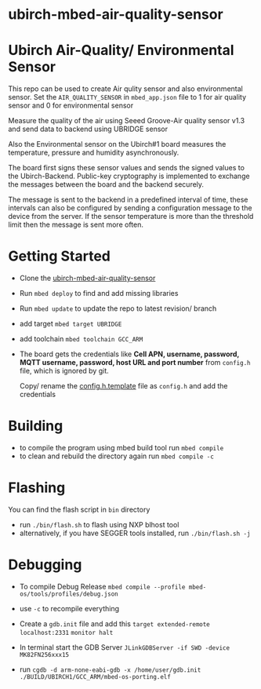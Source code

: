 # ubirch-mbed-air-quality-sensor

# Ubirch Air-Quality/ Environmental Sensor

This repo can be used to create Air qulity sensor and also environmental sensor. Set the `AIR_QUALITY_SENSOR` in `mbed_app.json` 
file to 1 for air quality sensor and 0 for environmental sensor

Measure the quality of the air using Seeed Groove-Air quality sensor v1.3 and send data to backend using UBRIDGE sensor

Also the Environmental sensor on the Ubirch#1 board measures the temperature, pressure and humidity asynchronously.

The board first signs these sensor values and sends the signed values to the Ubirch-Backend.
Public-key cryptography is implemented to exchange the messages between the board and the backend securely.

The message is sent to the backend in a predefined interval of time, these intervals can also be configured by sending a configuration message to the device from the server. 
If the sensor temperature is more than the threshold limit then the message is sent more often.

# Getting Started
- Clone the [ubirch-mbed-air-quality-sensor](https://github.com/ubirch/ubirch-mbed-air-quality-sensor)
- Run `mbed deploy` to find and add missing libraries
- Run `mbed update` to update the repo to latest revision/ branch 
- add target `mbed target UBRIDGE`
- add toolchain `mbed toolchain GCC_ARM`
- The board gets the credentials like **Cell APN, username, password, MQTT username, password, host URL and port number** from `config.h` file, which is ignored by git.
 
   Copy/ rename the [config.h.template](https://github.com/ubirch/mbed-os-env-sensor/blob/master/config.h.template) file as `config.h` and add the credentials 

# Building
- to compile the program using mbed build tool run `mbed compile`
- to clean and rebuild the directory again run `mbed compile -c`

# Flashing
You can find the flash script in `bin` directory
- run `./bin/flash.sh` to flash using NXP blhost tool
- alternatively, if you have SEGGER tools installed, run `./bin/flash.sh -j`

# Debugging
- To compile Debug Release
`mbed compile --profile mbed-os/tools/profiles/debug.json`
- use `-c` to recompile everything
- Create a `gdb.init` file and add this
`target extended-remote localhost:2331`
`monitor halt`

- In terminal start the GDB Server
`JLinkGDBServer -if SWD -device MK82FN256xxx15`
- run `cgdb -d arm-none-eabi-gdb -x /home/user/gdb.init ./BUILD/UBIRCH1/GCC_ARM/mbed-os-porting.elf`
